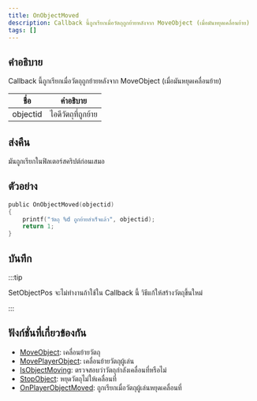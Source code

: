 ```yaml
---
title: OnObjectMoved
description: Callback นี้ถูกเรียกเมื่อวัตถุถูกย้ายหลังจาก MoveObject (เมื่อมันหยุดเคลื่อนย้าย)
tags: []
---
```


## คำอธิบาย

Callback นี้ถูกเรียกเมื่อวัตถุถูกย้ายหลังจาก MoveObject (เมื่อมันหยุดเคลื่อนย้าย)

| ชื่อ     | คำอธิบาย            |
| -------- | ------------------- |
| objectid | ไอดีวัตถุที่ถูกย้าย |

## ส่งคืน

มันถูกเรียกในฟิลเตอร์สคริปต์ก่อนเสมอ

## ตัวอย่าง

```c
public OnObjectMoved(objectid)
{
    printf("วัตถุ %d ถูกย้ายสำเร็จแล้ว", objectid);
    return 1;
}
```

## บันทึก

:::tip

SetObjectPos จะไม่ทำงานถ้าใช้ใน Callback นี้ วิธีแก้ให้สร้างวัตถุขึ้นใหม่

:::

## ฟังก์ชั่นที่เกี่ยวข้องกัน

- [MoveObject](../../scripting/functions/MoveObject.md): เคลื่อนย้ายวัตถุ
- [MovePlayerObject](../../scripting/functions/MovePlayerObject.md): เคลื่อนย้ายวัตถุผู้เล่น
- [IsObjectMoving](../../scripting/functions/IsObjectMoving.md): ตรวจสอบว่าวัตถุกำลังเคลื่อนที่หรือไม่
- [StopObject](../../scripting/functions/StopObject.md): หยุดวัตถุไม่ให้เคลื่อนที่
- [OnPlayerObjectMoved](../../scripting/callbacks/OnPlayerObjectMoved.md): ถูกเรียกเมื่อวัตถุผู้เล่นหยุดเคลื่อนที่
